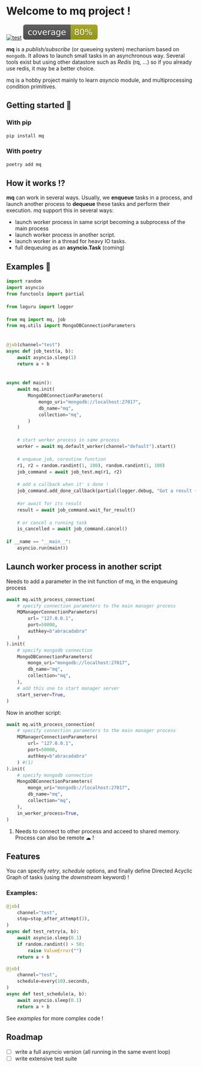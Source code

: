 # Welcome to mq project !
[![test](https://github.com/mamori-tai/mq/actions/workflows/python-test.yml/badge.svg)](https://github.com/mamori-tai/mq/actions/workflows/python-test.yml)
![](https://github.com/mamori-tai/mq/blob/main/coverage.svg)

**mq** is a *publish/subscribe* (or queueing system) mechanism based on `mongodb`. It allows to launch small tasks
in an asynchronous way. Several tools exist but using other datastore such as *Redis* (rq, ...) so if you already use
redis, it may be a better choice.

mq is a hobby project mainly to learn *asyncio* module, and multiprocessing condition primitives.

## Getting started 🚀

### With pip

```bash
pip install mq
```

### With poetry

```bash
poetry add mq
```

## How it works ⁉

**mq** can work in several ways. Usually, we **enqueue** tasks in a process, and launch another process
to **dequeue** these tasks and perform their execution. *mq* support this in several ways:

- launch worker process in same script becoming a subprocess of the main process
- launch worker process in another script.
- launch worker in a thread for heavy IO tasks.
- full dequeuing as an **asyncio.Task** (coming)

## Examples 🎨

```py title="minimal example" linenums="1"
import random
import asyncio
from functools import partial

from loguru import logger

from mq import mq, job
from mq.utils import MongoDBConnectionParameters


@job(channel="test")
async def job_test(a, b):
    await asyncio.sleep(1)
    return a + b


async def main():
    await mq.init(
        MongoDBConnectionParameters(
            mongo_uri="mongodb://localhost:27017",
            db_name="mq",
            collection="mq",
        )
    )

    # start worker process in same process
    worker = await mq.default_worker(channel="default").start()

    # enqueue job, coroutine function
    r1, r2 = random.randint(1, 100), random.randint(1, 100)
    job_command = await job_test.mq(r1, r2)

    # add a callback when it' s done !
    job_command.add_done_callback(partial(logger.debug, "Got a result {} !"))
    
    #or await for its result
    result = await job_command.wait_for_result()
    
    # or cancel a running task
    is_cancelled = await job_command.cancel()

if __name == "__main__":
    asyncio.run(main())
```

## Launch worker process in another script

Needs to add a parameter in the init function of mq, in the enqueuing process

```py hl_lines="16"
await mq.with_process_connection(
    # specify connection parameters to the main manager process
    MQManagerConnectionParameters(
        url= "127.0.0.1",
        port=50000,
        authkey=b"abracadabra"
    )
).init(
    # specify mongodb connection
    MongoDBConnectionParameters(
        mongo_uri="mongodb://localhost:27017",
        db_name="mq",
        collection="mq",
    ),
    # add this one to start manager server
    start_server=True,
)
```

Now in another script:

```py hl_lines="15"
await mq.with_process_connection(
    # specify connection parameters to the main manager process
    MQManagerConnectionParameters(
        url= "127.0.0.1",
        port=50000,
        authkey=b"abracadabra"
    ) #(1)
).init(
    # specify mongodb connection
    MongoDBConnectionParameters(
        mongo_uri="mongodb://localhost:27017",
        db_name="mq",
        collection="mq",
    ),
    in_worker_process=True,
)
```

1. Needs to connect to other process and acceed to shared memory. 
Process can also be remote ☁ !

## Features

You can specify _retry_, _schedule_ options, and finally define Directed Acyclic Graph
of tasks (using the _downstream_  keyword) !

### Examples:

```python
@job(
    channel="test",
    stop=stop_after_attempt(3),
)
async def test_retry(a, b):
    await asyncio.sleep(0.1)
    if random.randint() > 50:
        raise ValueError("")
    return a + b
```

```python
@job(
    channel="test",
    schedule=every(10).seconds,
)
async def test_schedule(a, b):
    await asyncio.sleep(0.1)
    return a + b
```

See _examples_  for more complex code !

## Roadmap
- [ ] write a full asyncio version (all running in the same event loop)
- [ ] write extensive test suite

